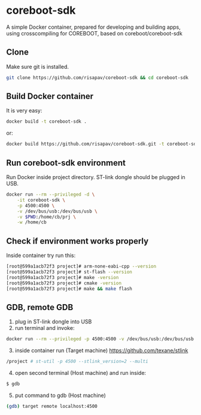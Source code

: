 # coreboot-sdk
A simple Docker container, prepared for developing and building apps, using crosscompiling for COREBOOT, based on coreboot/coreboot-sdk


## Clone

Make sure git is installed.
```sh
git clone https://github.com/risapav/coreboot-sdk && cd coreboot-sdk
```

## Build Docker container

It is very easy:

```sh
docker build -t coreboot-sdk .
```

or:

```sh
docker build https://github.com/risapav/coreboot-sdk.git -t coreboot-sdk
```

## Run coreboot-sdk environment

Run Docker inside project directory. ST-link dongle should be plugged in USB.

```sh
docker run --rm --privileged -d \
	-it coreboot-sdk \
	-p 4500:4500 \
	-v /dev/bus/usb:/dev/bus/usb \
	-v $PWD:/home/cb/prj \
	-w /home/cb 
```
## Check if environment works properly

Inside container try run this:

```sh
[root@599a1acb72f3 project]# arm-none-eabi-cpp --version
[root@599a1acb72f3 project]# st-flash --version
[root@599a1acb72f3 project]# make -version
[root@599a1acb72f3 project]# cmake -version
[root@599a1acb72f3 project]# make && make flash
```

## GDB, remote GDB

1. plug in ST-link dongle into USB
2. run terminal and invoke:
```sh
docker run --rm --privileged -p 4500:4500 -v /dev/bus/usb:/dev/bus/usb -v $PWD:/project -w /project -it coreboot-sdk
```
3. inside container run (Target machine)
https://github.com/texane/stlink
```sh
/project # st-util -p 4500 --stlink_version=2 --multi
```
4. open second terminal (Host machine) and run inside:
```sh
$ gdb
```
5. put command to gdb (Host machine)
```sh
(gdb) target remote localhost:4500
```



